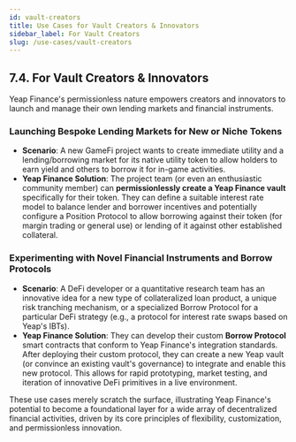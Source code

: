 ```yaml
---
id: vault-creators
title: Use Cases for Vault Creators & Innovators
sidebar_label: For Vault Creators
slug: /use-cases/vault-creators
---
```


## 7.4. For Vault Creators & Innovators

Yeap Finance's permissionless nature empowers creators and innovators to launch and manage their own lending markets and financial instruments.

### Launching Bespoke Lending Markets for New or Niche Tokens
* **Scenario**: A new GameFi project wants to create immediate utility and a lending/borrowing market for its native utility token to allow holders to earn yield and others to borrow it for in-game activities.
* **Yeap Finance Solution**: The project team (or even an enthusiastic community member) can **permissionlessly create a Yeap Finance vault** specifically for their token. They can define a suitable interest rate model to balance lender and borrower incentives and potentially configure a Position Protocol to allow borrowing against their token (for margin trading or general use) or lending of it against other established collateral.

### Experimenting with Novel Financial Instruments and Borrow Protocols
* **Scenario**: A DeFi developer or a quantitative research team has an innovative idea for a new type of collateralized loan product, a unique risk tranching mechanism, or a specialized Borrow Protocol for a particular DeFi strategy (e.g., a protocol for interest rate swaps based on Yeap's IBTs).
* **Yeap Finance Solution**: They can develop their custom **Borrow Protocol** smart contracts that conform to Yeap Finance's integration standards. After deploying their custom protocol, they can create a new Yeap vault (or convince an existing vault's governance) to integrate and enable this new protocol. This allows for rapid prototyping, market testing, and iteration of innovative DeFi primitives in a live environment.

These use cases merely scratch the surface, illustrating Yeap Finance's potential to become a foundational layer for a wide array of decentralized financial activities, driven by its core principles of flexibility, customization, and permissionless innovation.
